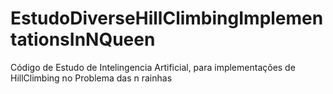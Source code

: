 # EstudoDiverseHillClimbingImplementationsInNQueen
 Código de Estudo de Intelingencia Artificial, para implementações de HillClimbing no Problema das n rainhas
